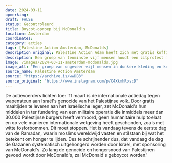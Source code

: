 ```yaml
---
date: 2024-03-11
opmerking: 
draft: FALSE
status: Gecontroleerd
title: Boycot-oproep bij McDonald's
location: Amsterdam
coordinates: 
category: acties
tags: [Palestine Action Amsterdam, McDonalds]
description_original: Palestine Action Adam heeft zich met gratis koffie, Palestijnse vlaggen en protestborden gevestigd voor een filiaal van McDonald's op Damrak. Hiermee vragen zij met een vreedzame sit-in aandacht voor de Boycott, Divestment & Sanctions (BDS) beweging en de genocide in Gaza. MacDonald's leverde in oktober 2023 duizenden gratis maaltijden aan het Israëlische leger., , McDonald's en Israël, 11 maart is de internationale actiedag tegen wapensteun aan Israël's genocide van het Palestijnse volk. Door gratis maaltijden te leveren aan het Israëlische leger, zet McDonald's hun middelen in ter fundering van een militaire operatie die inmiddels meer dan 30.000 Palestijnse burgers heeft vermoord, geen humanitaire hulp toelaat en op vele manieren internationale wetgeving heeft geschonden, zoals met witte fosforbommen. Dit moet stoppen. Het is vandaag tevens de eerste dag van de Ramadan, waarin moslims wereldwijd vasten en stilstaan bij wat het betekent om honger te lijden. Des te schrijnender dus, dat vandaag de dag de Gazanen systematisch uitgehongerd worden door Israël, met sponsoring van McDonald's. Zo lang de genocide en hongersnood van Palestijnen gevoed wordt door McDonald's, zal McDonald's geboycot worden., , Boycott, Divestment & Sanctions, McDonald's is niet het enige bedrijf dat medeplichtig is in Israëls oorlogsmisdaden, zoals het illegaal bezetten van Palestijns gebied en het ontheemden en vermoorden van Palestijnse burgers. Organisaties zoals Booking.com, Burger King en HP zijn ieder op hun eigen manier medeplichtig aan de apartheidsstaat Israël, door maaltijden of technologie te leveren aan het Israëlische leger, of zelfs appartementen op illegaal bezet gebied te verhuren. Wij zullen iedere vorm van medeplichtigheid aan het Israëlische apartheidsregime blijven demonstreren, van zowel de Nederlandse staat als multinationale bedrijven.
description: Een groep van tenminste vijf mensen houdt een zitprotest met gratis koffie, Palestijnse vlaggen en protestborden voor een filiaal van McDonald's op het Damrak, uit protest tegen McDonald's steun aan het leger van de zionistische bezetter.
image: /images/2024-03-11-amsterdam-mcdonalds.jpg
image_alt: "Een groep van ongeveer vijf mensen in donkere kleding en keffiyeh staat op een regenachtige straat voor de gevel van een filiaal van McDonald's, naast hotel Neutraal. De mensen hebben tassen en flyers bij zich. Ook staat er een groot metalen vat. Twee personen hebben borden in hun handen. Op het ene bord staat (in het Engels): 'Jouw 'Blije Maaltijden' doden duizenden kinderen!', en op het andere bord staat een grote 'M' van het McDonald's logo, met daaronder het woord 'genocide'. De hoofden van de personen zijn digitaal onherkenbaar gemaakt."
source_name: Palestine Action Amsterdam
source: "https://archive.is/wwDB3"
source_original: "https://www.instagram.com/p/C4XkmhRoscD"
---
```

De actievoerders lichten toe: '11 maart is de internationale actiedag tegen wapensteun aan Israël's genocide van het Palestijnse volk. Door gratis maaltijden te leveren aan het Israëlische leger, zet McDonald's hun middelen in ter fundering van een militaire operatie die inmiddels meer dan 30.000 Palestijnse burgers heeft vermoord, geen humanitaire hulp toelaat en op vele manieren internationale wetgeving heeft geschonden, zoals met witte fosforbommen. Dit moet stoppen. Het is vandaag tevens de eerste dag van de Ramadan, waarin moslims wereldwijd vasten en stilstaan bij wat het betekent om honger te lijden. Des te schrijnender dus, dat vandaag de dag de Gazanen systematisch uitgehongerd worden door Israël, met sponsoring van McDonald's. Zo lang de genocide en hongersnood van Palestijnen gevoed wordt door McDonald's, zal McDonald's geboycot worden.'